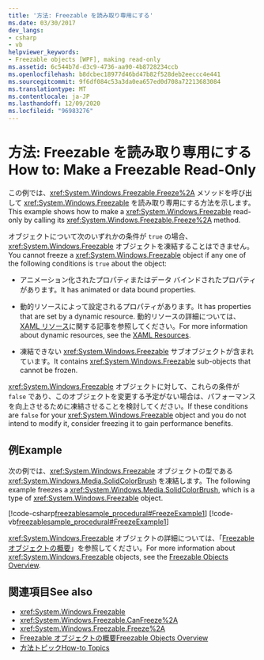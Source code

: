 ```yaml
---
title: '方法: Freezable を読み取り専用にする'
ms.date: 03/30/2017
dev_langs:
- csharp
- vb
helpviewer_keywords:
- Freezable objects [WPF], making read-only
ms.assetid: 6c544b7d-d3c9-4736-aa90-4b8728234ccb
ms.openlocfilehash: b8dcbec18977d46bd47b82f528deb2eeccc4e441
ms.sourcegitcommit: 9f6df084c53a3da0ea657ed0d708a72213683084
ms.translationtype: MT
ms.contentlocale: ja-JP
ms.lasthandoff: 12/09/2020
ms.locfileid: "96983276"
---
```

# <a name="how-to-make-a-freezable-read-only"></a><span data-ttu-id="10a6d-102">方法: Freezable を読み取り専用にする</span><span class="sxs-lookup"><span data-stu-id="10a6d-102">How to: Make a Freezable Read-Only</span></span>
<span data-ttu-id="10a6d-103">この例では、<xref:System.Windows.Freezable.Freeze%2A> メソッドを呼び出して <xref:System.Windows.Freezable> を読み取り専用にする方法を示します。</span><span class="sxs-lookup"><span data-stu-id="10a6d-103">This example shows how to make a <xref:System.Windows.Freezable> read-only by calling its <xref:System.Windows.Freezable.Freeze%2A> method.</span></span>  
  
 <span data-ttu-id="10a6d-104">オブジェクトについて次のいずれかの条件が `true` の場合、<xref:System.Windows.Freezable> オブジェクトを凍結することはできません。</span><span class="sxs-lookup"><span data-stu-id="10a6d-104">You cannot freeze a <xref:System.Windows.Freezable> object if any one of the following conditions is `true` about the object:</span></span>  
  
- <span data-ttu-id="10a6d-105">アニメーション化されたプロパティまたはデータ バインドされたプロパティがあります。</span><span class="sxs-lookup"><span data-stu-id="10a6d-105">It has animated or data bound properties.</span></span>  
  
- <span data-ttu-id="10a6d-106">動的リソースによって設定されるプロパティがあります。</span><span class="sxs-lookup"><span data-stu-id="10a6d-106">It has properties that are set by a dynamic resource.</span></span> <span data-ttu-id="10a6d-107">動的リソースの詳細については、[XAML リソース](/dotnet/desktop-wpf/fundamentals/xaml-resources-define)に関する記事を参照してください。</span><span class="sxs-lookup"><span data-stu-id="10a6d-107">For more information about dynamic resources, see the [XAML Resources](/dotnet/desktop-wpf/fundamentals/xaml-resources-define).</span></span>  
  
- <span data-ttu-id="10a6d-108">凍結できない <xref:System.Windows.Freezable> サブオブジェクトが含まれています。</span><span class="sxs-lookup"><span data-stu-id="10a6d-108">It contains <xref:System.Windows.Freezable> sub-objects that cannot be frozen.</span></span>  
  
 <span data-ttu-id="10a6d-109"><xref:System.Windows.Freezable> オブジェクトに対して、これらの条件が `false` であり、このオブジェクトを変更する予定がない場合は、パフォーマンスを向上させるために凍結させることを検討してください。</span><span class="sxs-lookup"><span data-stu-id="10a6d-109">If these conditions are `false` for your <xref:System.Windows.Freezable> object and you do not intend to modify it, consider freezing it to gain performance benefits.</span></span>  
  
## <a name="example"></a><span data-ttu-id="10a6d-110">例</span><span class="sxs-lookup"><span data-stu-id="10a6d-110">Example</span></span>  
 <span data-ttu-id="10a6d-111">次の例では、<xref:System.Windows.Freezable> オブジェクトの型である <xref:System.Windows.Media.SolidColorBrush> を凍結します。</span><span class="sxs-lookup"><span data-stu-id="10a6d-111">The following example freezes a <xref:System.Windows.Media.SolidColorBrush>, which is a type of <xref:System.Windows.Freezable> object.</span></span>  
  
 [!code-csharp[freezablesample_procedural#FreezeExample1](~/samples/snippets/csharp/VS_Snippets_Wpf/freezablesample_procedural/CSharp/freezablesample.cs#freezeexample1)]
 [!code-vb[freezablesample_procedural#FreezeExample1](~/samples/snippets/visualbasic/VS_Snippets_Wpf/freezablesample_procedural/visualbasic/freezablesample.vb#freezeexample1)]  
  
 <span data-ttu-id="10a6d-112"><xref:System.Windows.Freezable> オブジェクトの詳細については、「[Freezable オブジェクトの概要](freezable-objects-overview.md)」を参照してください。</span><span class="sxs-lookup"><span data-stu-id="10a6d-112">For more information about <xref:System.Windows.Freezable> objects, see the [Freezable Objects Overview](freezable-objects-overview.md).</span></span>  
  
## <a name="see-also"></a><span data-ttu-id="10a6d-113">関連項目</span><span class="sxs-lookup"><span data-stu-id="10a6d-113">See also</span></span>

- <xref:System.Windows.Freezable>
- <xref:System.Windows.Freezable.CanFreeze%2A>
- <xref:System.Windows.Freezable.Freeze%2A>
- [<span data-ttu-id="10a6d-114">Freezable オブジェクトの概要</span><span class="sxs-lookup"><span data-stu-id="10a6d-114">Freezable Objects Overview</span></span>](freezable-objects-overview.md)
- [<span data-ttu-id="10a6d-115">方法トピック</span><span class="sxs-lookup"><span data-stu-id="10a6d-115">How-to Topics</span></span>](base-elements-how-to-topics.md)
